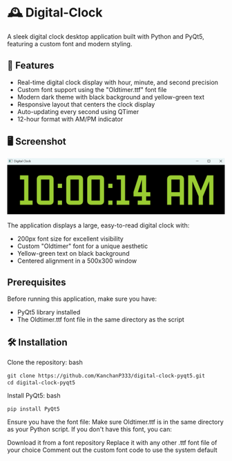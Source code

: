 # 🕰️ Digital-Clock
A sleek digital clock desktop application built with Python and PyQt5, featuring a custom font and modern styling.

## 📌 Features

- Real-time digital clock display with hour, minute, and second precision
- Custom font support using the "Oldtimer.ttf" font file
- Modern dark theme with black background and yellow-green text
- Responsive layout that centers the clock display
- Auto-updating every second using QTimer
- 12-hour format with AM/PM indicator

## 🖥️ Screenshot

![Digital Clock Screenshot](screenshot.png)

The application displays a large, easy-to-read digital clock with:

- 200px font size for excellent visibility
- Custom "Oldtimer" font for a unique aesthetic
- Yellow-green text on black background
- Centered alignment in a 500x300 window

## Prerequisites
Before running this application, make sure you have:

- PyQt5 library installed
- The Oldtimer.ttf font file in the same directory as the script

## 🛠️ Installation

Clone the repository:
bash
```
git clone https://github.com/KanchanP333/digital-clock-pyqt5.git
cd digital-clock-pyqt5
```

Install PyQt5:
bash
```
pip install PyQt5
```

Ensure you have the font file:
Make sure Oldtimer.ttf is in the same directory as your Python script. If you don't have this font, you can:

Download it from a font repository
Replace it with any other .ttf font file of your choice
Comment out the custom font code to use the system default

